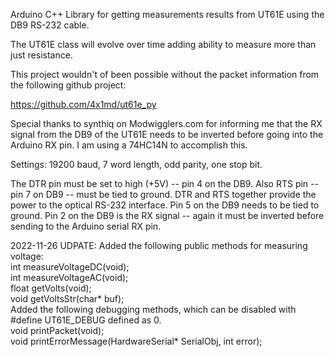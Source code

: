Arduino C++ Library for getting measurements results from UT61E using the DB9 RS-232 cable.

The UT61E class will evolve over time adding ability to measure more than just resistance.

This project wouldn't of been possible without the packet information from the following github project:

https://github.com/4x1md/ut61e_py

Special thanks to synthiq on Modwigglers.com for informing me that the RX signal from the DB9 of the UT61E needs to be inverted before going into the Arduino RX pin.  I am using a 74HC14N to accomplish this.

Settings:  19200 baud, 7 word length, odd parity, one stop bit.

The DTR pin must be set to high (+5V) -- pin 4 on the DB9.  Also RTS pin -- pin 7 on DB9 -- must be tied to ground.  DTR and RTS together provide the power to the optical RS-232 interface.  Pin 5 on the DB9 needs to be tied to ground.  Pin 2 on the DB9 is the RX signal -- again it must be inverted before sending to the Arduino serial RX pin.

2022-11-26 UDPATE:
Added the following public methods for measuring voltage:<br>
  int measureVoltageDC(void);<br>
  int measureVoltageAC(void);<br>
  float getVolts(void);<br>
  void getVoltsStr(char* buf);<br>
Added the following debugging methods, which can be disabled with #define UT61E_DEBUG defined as 0.<br>
void printPacket(void);<br>
void printErrorMessage(HardwareSerial* SerialObj, int error);<br>
